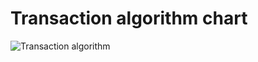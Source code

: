 # Transaction algorithm chart

![Transaction algorithm](https://user-images.githubusercontent.com/65306120/197349715-4f53d61c-10c9-46ec-bc83-e718246d6d09.png)
